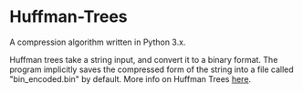 # Huffman-Trees
A compression algorithm written in Python 3.x.

Huffman trees take a string input, and convert it to a binary format. The program implicitly saves the compressed form of the string into a file called "bin_encoded.bin" by default.
More info on Huffman Trees [here](https://en.wikipedia.org/wiki/Huffman_coding).
